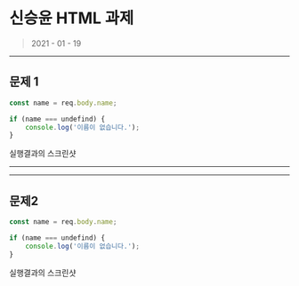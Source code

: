 # 신승윤 HTML 과제

> 2021 - 01 - 19
---
## 문제 1

```javascript 
const name = req.body.name;

if (name === undefind) {
    console.log('이름이 없습니다.');
}
```

실행결과의 스크린샷 
***
---
## 문제2

``` javascript 
const name = req.body.name;

if (name === undefind) {
    console.log('이름이 없습니다.');
}
```

실행결과의 스크린샷